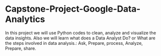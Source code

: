 # Capstone-Project-Google-Data-Analytics
In this project we will use Python codes to clean, analyze and visualize the data insights. Also we will learn what does a Data Analyst Do? or What are the steps involved in data analysis.: Ask, Prepare, process, Analyze, Prepare, share. 
